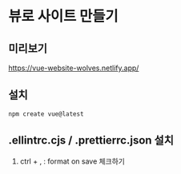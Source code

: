 # 뷰로 사이트 만들기

## 미리보기
https://vue-website-wolves.netlify.app/

## 설치
`npm create vue@latest`

## .ellintrc.cjs / .prettierrc.json 설치
1. ctrl + , : format on save 체크하기
